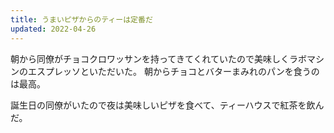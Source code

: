 ```yaml
---
title: うまいピザからのティーは定番だ
updated: 2022-04-26
---
```


朝から同僚がチョコクロワッサンを持ってきてくれていたので美味しくラボマシンのエスプレッソといただいた。
朝からチョコとバターまみれのパンを食うのは最高。

誕生日の同僚がいたので夜は美味しいピザを食べて、ティーハウスで紅茶を飲んだ。
